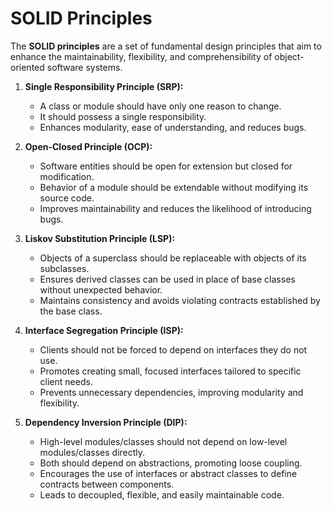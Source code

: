 # SOLID Principles

The **SOLID principles** are a set of fundamental design principles that aim to enhance the maintainability, flexibility, and comprehensibility of object-oriented software systems.

1. **Single Responsibility Principle (SRP):**
   - A class or module should have only one reason to change.
   - It should possess a single responsibility.
   - Enhances modularity, ease of understanding, and reduces bugs.

2. **Open-Closed Principle (OCP):**
   - Software entities should be open for extension but closed for modification.
   - Behavior of a module should be extendable without modifying its source code.
   - Improves maintainability and reduces the likelihood of introducing bugs.

3. **Liskov Substitution Principle (LSP):**
   - Objects of a superclass should be replaceable with objects of its subclasses.
   - Ensures derived classes can be used in place of base classes without unexpected behavior.
   - Maintains consistency and avoids violating contracts established by the base class.

4. **Interface Segregation Principle (ISP):**
   - Clients should not be forced to depend on interfaces they do not use.
   - Promotes creating small, focused interfaces tailored to specific client needs.
   - Prevents unnecessary dependencies, improving modularity and flexibility.

5. **Dependency Inversion Principle (DIP):**
   - High-level modules/classes should not depend on low-level modules/classes directly.
   - Both should depend on abstractions, promoting loose coupling.
   - Encourages the use of interfaces or abstract classes to define contracts between components.
   - Leads to decoupled, flexible, and easily maintainable code.
